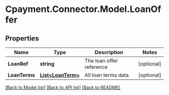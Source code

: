 
# Cpayment.Connector.Model.LoanOffer

## Properties

Name | Type | Description | Notes
------------ | ------------- | ------------- | -------------
**LoanRef** | **string** | The loan offer reference | [optional] 
**LoanTerms** | [**List&lt;LoanTerm&gt;**](LoanTerm.md) | All loan terms data | [optional] 

[[Back to Model list]](../README.md#documentation-for-models)
[[Back to API list]](../README.md#documentation-for-api-endpoints)
[[Back to README]](../README.md)

